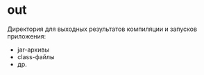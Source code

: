 # out
Директория для выходных результатов компиляции и запусков приложения:
- jar-архивы
- class-файлы
- др.
